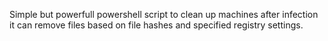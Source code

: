 Simple but powerfull powershell script to clean up machines after infection it can remove files based on file hashes and specified registry settings.

